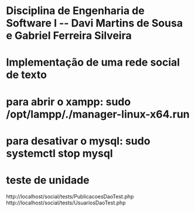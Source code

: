 # Disciplina de Engenharia de Software I -- Davi Martins de Sousa e Gabriel Ferreira Silveira
# Implementação de uma rede social de texto
# para abrir o xampp: sudo /opt/lampp/./manager-linux-x64.run
# para desativar o mysql: sudo systemctl stop mysql

# teste de unidade
http://localhost/social/tests/PublicacoesDaoTest.php
http://localhost/social/tests/UsuariosDaoTest.php

